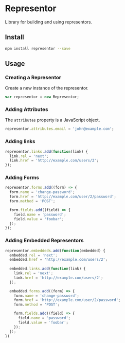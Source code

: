 # Representor

Library for building and using representors.

## Install

```sh
npm install representor --save
```

## Usage

### Creating a Representor

Create a new instance of the representor.

```javascript
var representor = new Representor;
```

### Adding Attributes

The `attributes` property is a JavaScript object.

```javascript
representor.attributes.email = 'john@example.com';
```

### Adding links

```javascript
representor.links.add(function(link) {
  link.rel = 'next';
  link.href = 'http://example.com/users/2';
});
```

### Adding Forms

```javascript
representor.forms.add((form) => {
  form.name = 'change-password';
  form.href = 'http://example.com/user/2/password';
  form.method = 'POST';

  form.fields.add((field) => {
    field.name = 'password';
    field.value = 'foobar';
  });
});
```

### Adding Embedded Representors

```javascript
representor.embeddeds.add(function(embedded) {
  embedded.rel = 'next';
  embedded.href = 'http://example.com/users/2';
  
  embedded.links.add(function(link) {
    link.rel = 'next';
    link.href = 'http://example.com/users/2';
  });

  embedded.forms.add((form) => {
    form.name = 'change-password';
    form.href = 'http://example.com/user/2/password';
    form.method = 'POST';

    form.fields.add((field) => {
      field.name = 'password';
      field.value = 'foobar';
    });
  });
})
```

